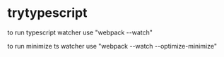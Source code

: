 # trytypescript

to run typescript watcher use "webpack --watch"

to run minimize ts watcher use "webpack --watch --optimize-minimize"